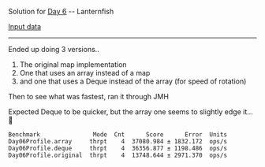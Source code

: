 Solution for [Day 6](https://adventofcode.com/2021/day/6) -- Lanternfish

[Input data](../../../../../resources/day06input.txt)

---

Ended up doing 3 versions..

1. The original map implementation
2. One that uses an array instead of a map
3. and one that uses a Deque instead of the array (for speed of rotation)

Then to see what was fastest, ran it through JMH

Expected Deque to be quicker, but the array one seems to slightly edge it... 🤔

```
Benchmark               Mode  Cnt      Score      Error  Units
Day06Profile.array     thrpt    4  37080.984 ± 1832.172  ops/s
Day06Profile.deque     thrpt    4  36356.877 ± 1198.486  ops/s
Day06Profile.original  thrpt    4  13748.644 ± 2971.370  ops/s
```